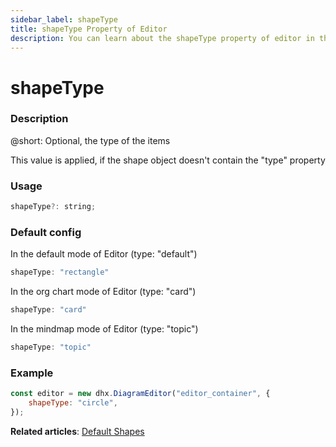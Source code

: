 ```yaml
---
sidebar_label: shapeType
title: shapeType Property of Editor
description: You can learn about the shapeType property of editor in the documentation of the DHTMLX JavaScript Diagram library. Browse developer guides and API reference, try out code examples and live demos, and download a free 30-day evaluation version of DHTMLX Diagram.
---
```


# shapeType

### Description

@short: Optional, the type of the items

This value is applied, if the shape object doesn't contain the "type" property

### Usage

~~~js
shapeType?: string;
~~~

### Default config

In the default mode of Editor (type: "default")

~~~js
shapeType: "rectangle"
~~~

In the org chart mode of Editor (type: "card")

~~~js
shapeType: "card"
~~~

In the mindmap mode of Editor (type: "topic")

~~~js
shapeType: "topic"
~~~

### Example

~~~js
const editor = new dhx.DiagramEditor("editor_container", {
    shapeType: "circle",
});
~~~

**Related articles**:  [Default Shapes](../../../shapes/default_shapes/)
